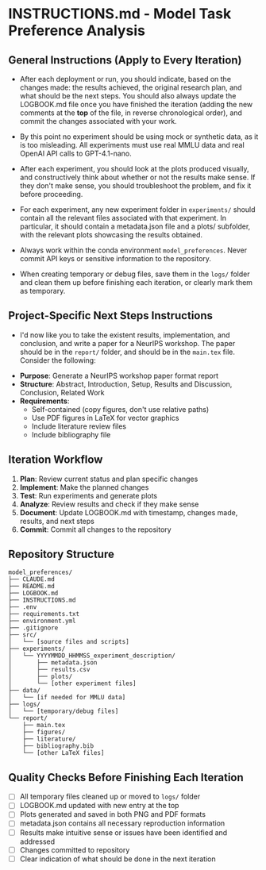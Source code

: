 # INSTRUCTIONS.md - Model Task Preference Analysis

## General Instructions (Apply to Every Iteration)

* After each deployment or run, you should indicate, based on the changes made: the results achieved, the original research plan, and what should be the next steps. You should also always update the LOGBOOK.md file once you have finished the iteration (adding the new comments at the **top** of the file, in reverse chronological order), and commit the changes associated with your work.

* By this point no experiment should be using mock or synthetic data, as it is too misleading. All experiments must use real MMLU data and real OpenAI API calls to GPT-4.1-nano.

* After each experiment, you should look at the plots produced visually, and constructively think about whether or not the results make sense. If they don't make sense, you should troubleshoot the problem, and fix it before proceeding.

* For each experiment, any new experiment folder in `experiments/` should contain all the relevant files associated with that experiment. In particular, it should contain a metadata.json file and a plots/ subfolder, with the relevant plots showcasing the results obtained.

* Always work within the conda environment `model_preferences`. Never commit API keys or sensitive information to the repository.

* When creating temporary or debug files, save them in the `logs/` folder and clean them up before finishing each iteration, or clearly mark them as temporary.

## Project-Specific Next Steps Instructions

* I'd now like you to take the existent results, implementation, and conclusion, and write a paper for a NeurIPS workshop. The paper should be in the `report/` folder, and should be in the `main.tex` file. Consider the following:
- **Purpose**: Generate a NeurIPS workshop paper format report
- **Structure**: Abstract, Introduction, Setup, Results and Discussion, Conclusion, Related Work
- **Requirements**:
  - Self-contained (copy figures, don't use relative paths)
  - Use PDF figures in LaTeX for vector graphics
  - Include literature review files
  - Include bibliography file

## Iteration Workflow

1. **Plan**: Review current status and plan specific changes
2. **Implement**: Make the planned changes
3. **Test**: Run experiments and generate plots
4. **Analyze**: Review results and check if they make sense
5. **Document**: Update LOGBOOK.md with timestamp, changes made, results, and next steps
6. **Commit**: Commit all changes to the repository

## Repository Structure

```
model_preferences/
├── CLAUDE.md
├── README.md
├── LOGBOOK.md
├── INSTRUCTIONS.md
├── .env
├── requirements.txt
├── environment.yml
├── .gitignore
├── src/
│   └── [source files and scripts]
├── experiments/
│   └── YYYYMMDD_HHMMSS_experiment_description/
│       ├── metadata.json
│       ├── results.csv
│       ├── plots/
│       └── [other experiment files]
├── data/
│   └── [if needed for MMLU data]
├── logs/
│   └── [temporary/debug files]
└── report/
    ├── main.tex
    ├── figures/
    ├── literature/
    ├── bibliography.bib
    └── [other LaTeX files]
```

## Quality Checks Before Finishing Each Iteration

- [ ] All temporary files cleaned up or moved to `logs/` folder
- [ ] LOGBOOK.md updated with new entry at the top
- [ ] Plots generated and saved in both PNG and PDF formats
- [ ] metadata.json contains all necessary reproduction information
- [ ] Results make intuitive sense or issues have been identified and addressed
- [ ] Changes committed to repository
- [ ] Clear indication of what should be done in the next iteration